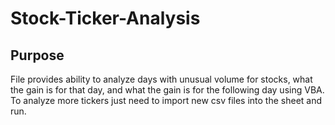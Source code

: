 # Stock-Ticker-Analysis
## Purpose

File provides ability to analyze days with unusual volume for stocks, what the gain is for that day, and what the gain is for the following day using VBA. To analyze more tickers just need to import new csv files into the sheet and run. 
